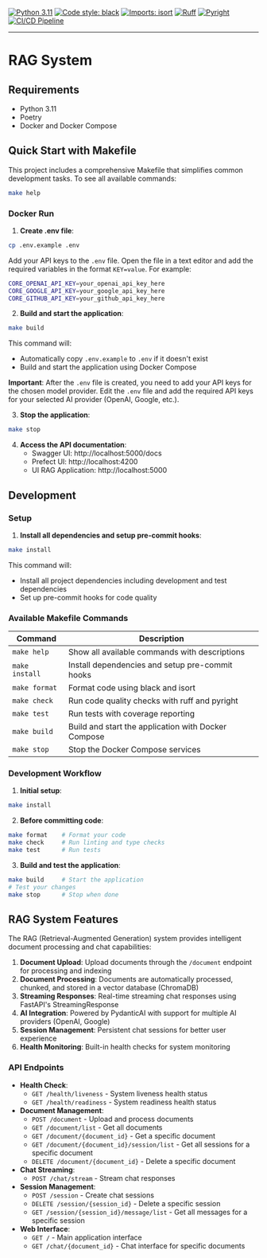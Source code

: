 [![Python 3.11](https://img.shields.io/badge/python-3.11-blue.svg)](https://www.python.org/downloads/release/python-3120/)
[![Code style: black](https://img.shields.io/badge/code%20style-black-000000.svg)](https://github.com/psf/black)
[![Imports: isort](https://img.shields.io/badge/%20imports-isort-%231674b1?style=flat&labelColor=ef8336)](https://pycqa.github.io/isort/)
[![Ruff](https://img.shields.io/endpoint?url=https://raw.githubusercontent.com/astral-sh/ruff/main/assets/badge/v2.json)](https://github.com/astral-sh/ruff)
[![Pyright](https://img.shields.io/badge/pyright-checked-informational.svg)](https://github.com/microsoft/pyright/)
[![CI/CD Pipeline](https://github.com/musashimiyomoto/rag-system/actions/workflows/ci.yml/badge.svg)](https://github.com/musashimiyomoto/rag-system/actions/workflows/ci.yml)

------------------------------------------------------------------------

# RAG System

## Requirements

- Python 3.11
- Poetry
- Docker and Docker Compose

## Quick Start with Makefile

This project includes a comprehensive Makefile that simplifies common development tasks. To see all available commands:

```bash
make help
```

### Docker Run

1. **Create .env file**:
```bash
cp .env.example .env
```

Add your API keys to the `.env` file. Open the file in a text editor and add the required variables in the format `KEY=value`. For example:
```bash
CORE_OPENAI_API_KEY=your_openai_api_key_here
CORE_GOOGLE_API_KEY=your_google_api_key_here
CORE_GITHUB_API_KEY=your_github_api_key_here
```

2. **Build and start the application**:
```bash
make build
```
This command will:
- Automatically copy `.env.example` to `.env` if it doesn't exist
- Build and start the application using Docker Compose

**Important**: After the `.env` file is created, you need to add your API keys for the chosen model provider. Edit the `.env` file and add the required API keys for your selected AI provider (OpenAI, Google, etc.).

3. **Stop the application**:
```bash
make stop
```

4. **Access the API documentation**:
   - Swagger UI: http://localhost:5000/docs
   - Prefect UI: http://localhost:4200
   - UI RAG Application: http://localhost:5000

## Development

### Setup

1. **Install all dependencies and setup pre-commit hooks**:
```bash
make install
```
This command will:
- Install all project dependencies including development and test dependencies
- Set up pre-commit hooks for code quality

### Available Makefile Commands

| Command | Description |
|---------|-------------|
| `make help` | Show all available commands with descriptions |
| `make install` | Install dependencies and setup pre-commit hooks |
| `make format` | Format code using black and isort |
| `make check` | Run code quality checks with ruff and pyright |
| `make test` | Run tests with coverage reporting |
| `make build` | Build and start the application with Docker Compose |
| `make stop` | Stop the Docker Compose services |

### Development Workflow

1. **Initial setup**:
```bash
make install
```

2. **Before committing code**:
```bash
make format    # Format your code
make check     # Run linting and type checks
make test      # Run tests
```

3. **Build and test the application**:
```bash
make build     # Start the application
# Test your changes
make stop      # Stop when done
```

## RAG System Features

The RAG (Retrieval-Augmented Generation) system provides intelligent document processing and chat capabilities:

1. **Document Upload**: Upload documents through the `/document` endpoint for processing and indexing
2. **Document Processing**: Documents are automatically processed, chunked, and stored in a vector database (ChromaDB)
3. **Streaming Responses**: Real-time streaming chat responses using FastAPI's StreamingResponse
4. **AI Integration**: Powered by PydanticAI with support for multiple AI providers (OpenAI, Google)
5. **Session Management**: Persistent chat sessions for better user experience
6. **Health Monitoring**: Built-in health checks for system monitoring

### API Endpoints

- **Health Check**:
  - `GET /health/liveness` - System liveness health status
  - `GET /health/readiness` - System readiness health status
- **Document Management**:
  - `POST /document` - Upload and process documents
  - `GET /document/list` - Get all documents
  - `GET /document/{document_id}` - Get a specific document
  - `GET /document/{document_id}/session/list` - Get all sessions for a specific document
  - `DELETE /document/{document_id}` - Delete a specific document
- **Chat Streaming**:
  - `POST /chat/stream` - Stream chat responses
- **Session Management**:
  - `POST /session` - Create chat sessions
  - `DELETE /session/{session_id}` - Delete a specific session
  - `GET /session/{session_id}/message/list` - Get all messages for a specific session
- **Web Interface**:
  - `GET /` - Main application interface
  - `GET /chat/{document_id}` - Chat interface for specific documents
